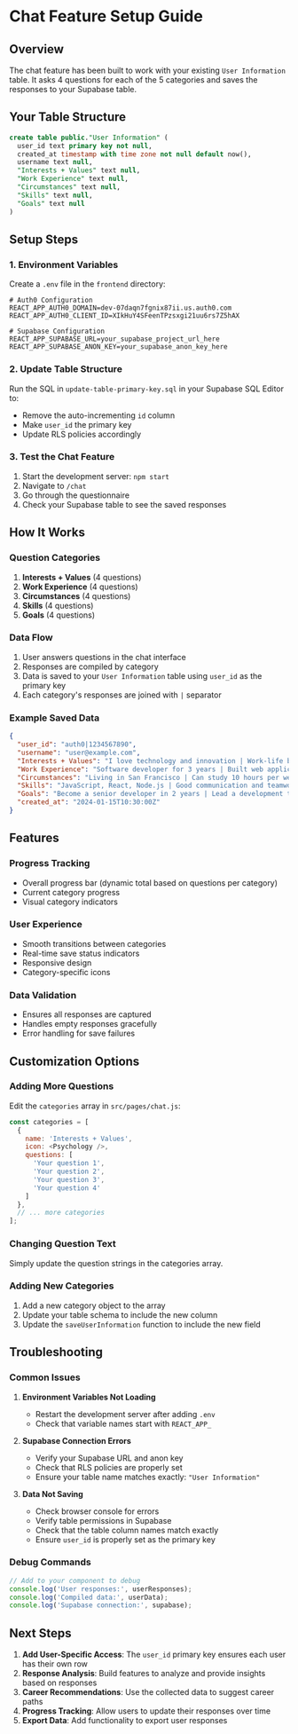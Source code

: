 # Chat Feature Setup Guide

## Overview
The chat feature has been built to work with your existing `User Information` table. It asks 4 questions for each of the 5 categories and saves the responses to your Supabase table.

## Your Table Structure
```sql
create table public."User Information" (
  user_id text primary key not null,
  created_at timestamp with time zone not null default now(),
  username text null,
  "Interests + Values" text null,
  "Work Experience" text null,
  "Circumstances" text null,
  "Skills" text null,
  "Goals" text null
)
```

## Setup Steps

### 1. Environment Variables
Create a `.env` file in the `frontend` directory:
```env
# Auth0 Configuration
REACT_APP_AUTH0_DOMAIN=dev-07daqn7fgnix87ii.us.auth0.com
REACT_APP_AUTH0_CLIENT_ID=XIkHuY4SFeenTPzsxgi21uu6rs7Z5hAX

# Supabase Configuration
REACT_APP_SUPABASE_URL=your_supabase_project_url_here
REACT_APP_SUPABASE_ANON_KEY=your_supabase_anon_key_here
```

### 2. Update Table Structure
Run the SQL in `update-table-primary-key.sql` in your Supabase SQL Editor to:
- Remove the auto-incrementing `id` column
- Make `user_id` the primary key
- Update RLS policies accordingly

### 3. Test the Chat Feature
1. Start the development server: `npm start`
2. Navigate to `/chat`
3. Go through the questionnaire
4. Check your Supabase table to see the saved responses

## How It Works

### Question Categories
1. **Interests + Values** (4 questions)
2. **Work Experience** (4 questions)  
3. **Circumstances** (4 questions)
4. **Skills** (4 questions)
5. **Goals** (4 questions)

### Data Flow
1. User answers questions in the chat interface
2. Responses are compiled by category
3. Data is saved to your `User Information` table using `user_id` as the primary key
4. Each category's responses are joined with ` | ` separator

### Example Saved Data
```json
{
  "user_id": "auth0|1234567890",
  "username": "user@example.com",
  "Interests + Values": "I love technology and innovation | Work-life balance and growth | Collaborative team environment | Making a positive impact",
  "Work Experience": "Software developer for 3 years | Built web applications | Solving complex problems | Learned new technologies quickly",
  "Circumstances": "Living in San Francisco | Can study 10 hours per week | Budget for online courses | Family responsibilities on weekends",
  "Skills": "JavaScript, React, Node.js | Good communication and teamwork | Want to learn Python and ML | Strong problem-solving, need leadership skills",
  "Goals": "Become a senior developer in 2 years | Lead a development team | High salary with good work-life balance | 40-hour work week with remote options",
  "created_at": "2024-01-15T10:30:00Z"
}
```

## Features

### Progress Tracking
- Overall progress bar (dynamic total based on questions per category)
- Current category progress
- Visual category indicators

### User Experience
- Smooth transitions between categories
- Real-time save status indicators
- Responsive design
- Category-specific icons

### Data Validation
- Ensures all responses are captured
- Handles empty responses gracefully
- Error handling for save failures

## Customization Options

### Adding More Questions
Edit the `categories` array in `src/pages/chat.js`:
```javascript
const categories = [
  {
    name: 'Interests + Values',
    icon: <Psychology />,
    questions: [
      'Your question 1',
      'Your question 2',
      'Your question 3',
      'Your question 4'
    ]
  },
  // ... more categories
];
```

### Changing Question Text
Simply update the question strings in the categories array.

### Adding New Categories
1. Add a new category object to the array
2. Update your table schema to include the new column
3. Update the `saveUserInformation` function to include the new field

## Troubleshooting

### Common Issues

1. **Environment Variables Not Loading**
   - Restart the development server after adding `.env`
   - Check that variable names start with `REACT_APP_`

2. **Supabase Connection Errors**
   - Verify your Supabase URL and anon key
   - Check that RLS policies are properly set
   - Ensure your table name matches exactly: `"User Information"`

3. **Data Not Saving**
   - Check browser console for errors
   - Verify table permissions in Supabase
   - Check that the table column names match exactly
   - Ensure `user_id` is properly set as the primary key

### Debug Commands
```javascript
// Add to your component to debug
console.log('User responses:', userResponses);
console.log('Compiled data:', userData);
console.log('Supabase connection:', supabase);
```

## Next Steps

1. **Add User-Specific Access**: The `user_id` primary key ensures each user has their own row
2. **Response Analysis**: Build features to analyze and provide insights based on responses
3. **Career Recommendations**: Use the collected data to suggest career paths
4. **Progress Tracking**: Allow users to update their responses over time
5. **Export Data**: Add functionality to export user responses 